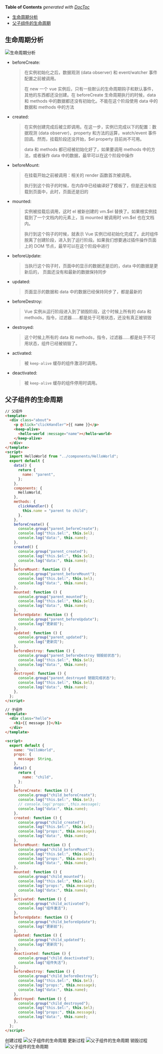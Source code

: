 <!-- START doctoc generated TOC please keep comment here to allow auto update -->
<!-- DON'T EDIT THIS SECTION, INSTEAD RE-RUN doctoc TO UPDATE -->
**Table of Contents**  *generated with [DocToc](https://github.com/thlorenz/doctoc)*

- [生命周期分析](#%E7%94%9F%E5%91%BD%E5%91%A8%E6%9C%9F%E5%88%86%E6%9E%90)
- [父子组件的生命周期](#%E7%88%B6%E5%AD%90%E7%BB%84%E4%BB%B6%E7%9A%84%E7%94%9F%E5%91%BD%E5%91%A8%E6%9C%9F)

<!-- END doctoc generated TOC please keep comment here to allow auto update -->

## 生命周期分析

![生命周期分析](./images/生命周期.png)

- beforeCreate:
  > 在实例初始化之后，数据观测 (data observer) 和 event/watcher 事件配置之前被调用。
  >
  > 在 new 一个 vue 实例后，只有一些默认的生命周期钩子和默认事件，其他的东西都还没创建。在 beforeCreate 生命周期执行的时候，data 和 methods 中的数据都还没有初始化。不能在这个阶段使用 data 中的数据和 methods 中的方法
- created:
  > 在实例创建完成后被立即调用。在这一步，实例已完成以下的配置：数据观测 (data observer)，property 和方法的运算，watch/event 事件回调。然而，挂载阶段还没开始，\$el property 目前尚不可用。
  >
  > data 和 methods 都已经被初始化好了，如果要调用 methods 中的方法，或者操作 data 中的数据，最早可以在这个阶段中操作
- beforeMount:
  > 在挂载开始之前被调用：相关的 render 函数首次被调用。
  >
  > 执行到这个钩子的时候，在内存中已经编译好了模板了，但是还没有挂载到页面中，此时，页面还是旧的
- mounted:
  > 实例被挂载后调用，这时 el 被新创建的 vm.\$el 替换了。如果根实例挂载到了一个文档内的元素上，当 mounted 被调用时 vm.\$el 也在文档内。
  >
  > 执行到这个钩子的时候，就表示 Vue 实例已经初始化完成了。此时组件脱离了创建阶段，进入到了运行阶段。如果我们想要通过插件操作页面上的 DOM 节点，最早可以在这个阶段中进行
- beforeUpdate:
  > 当执行这个钩子时，页面中的显示的数据还是旧的，data 中的数据是更新后的， 页面还没有和最新的数据保持同步
- updated:
  > 页面显示的数据和 data 中的数据已经保持同步了，都是最新的
- beforeDestroy:
  > Vue 实例从运行阶段进入到了销毁阶段，这个时候上所有的 data 和 methods，指令，过滤器……都是处于可用状态，还没有真正被销毁
- destroyed:
  > 这个时候上所有的 data 和 methods，指令，过滤器……都是处于不可用状态，组件已经被销毁了。
- activated:
  > 被 `keep-alive` 缓存的组件激活时调用。
- deactivated:
  > 被 `keep-alive` 缓存的组件停用时调用。

## 父子组件的生命周期

```html
// 父组件
<template>
  <div class="about">
    <p @click="clickHandler">{{ name }}</p>
    <keep-alive>
      <hello-world :message="name"></hello-world>
    </keep-alive>
  </div>
</template>
<script>
  import HelloWorld from "../components/HelloWorld";
  export default {
    data() {
      return {
        name: "parent",
      };
    },
    components: {
      HelloWorld,
    },
    methods: {
      clickHandler() {
        this.name = "parent to child";
      },
    },
    beforeCreate() {
      console.group("parent_beforeCreate");
      console.log("this.$el:", this.$el);
      console.log("data:", this.name);
    },
    created() {
      console.group("parent_created");
      console.log("this.$el:", this.$el);
      console.log("data:", this.name);
    },
    beforeMount: function () {
      console.group("parent_beforeMount");
      console.log("this.$el:", this.$el);
      console.log("data:", this.name);
    },
    mounted: function () {
      console.group("parent_mounted");
      console.log("this.$el:", this.$el);
      console.log("data:", this.name);
    },
    beforeUpdate: function () {
      console.group("parent_beforeUpdate");
      console.log("更新前");
    },
    updated: function () {
      console.group("parent_updated");
      console.log("更新完");
    },
    beforeDestroy: function () {
      console.group("parent_beforeDestroy 销毁前状态");
      console.log("this.$el:", this.$el);
      console.log("data:", this.name);
    },
    destroyed: function () {
      console.group("parent_destroyed 销毁完成状态");
      console.log("this.$el:", this.$el);
      console.log("data:", this.name);
    },
  };
</script>

// 子组件
<template>
  <div class="hello">
    <h1>{{ message }}</h1>
  </div>
</template>

<script>
  export default {
    name: "HelloWorld",
    props: {
      message: String,
    },
    data() {
      return {
        name: "child",
      };
    },
    beforeCreate: function () {
      console.group("child_beforeCreate");
      console.log("this.$el:", this.$el);
      // console.log('props:',this.message);
      console.log("data:", this.name);
    },
    created: function () {
      console.group("child_created");
      console.log("this.$el:", this.$el);
      console.log("props:", this.message);
      console.log("data:", this.name);
    },
    beforeMount: function () {
      console.group("child_beforeMount");
      console.log("this.$el:", this.$el);
      console.log("props:", this.message);
      console.log("data:", this.name);
    },
    mounted: function () {
      console.group("child_mounted");
      console.log("this.$el:", this.$el);
      console.log("props:", this.message);
      console.log("data:", this.name);
    },
    activated: function () {
      console.group("child_activated");
      console.log("组件激活");
    },
    beforeUpdate: function () {
      console.group("child_beforeUpdate");
      console.log("更新前");
    },
    updated: function () {
      console.group("child_updated");
      console.log("更新完");
    },
    deactivated: function () {
      console.group("child_deactivated");
      console.log("组件失活");
    },
    beforeDestroy: function () {
      console.group("child_beforeDestroy");
      console.log("this.$el:", this.$el);
      console.log("props:", this.message);
      console.log("data:", this.name);
    },
    destroyed: function () {
      console.group("child_destroyed");
      console.log("this.$el:", this.$el);
      console.log("props:", this.message);
      console.log("data:", this.name);
    },
  };
</script>
```

创建过程
![父子组件的生命周期](./images/created.png)
更新过程
![父子组件的生命周期](./images/update.png)
销毁过程
![父子组件的生命周期](./images/destroy.png)
